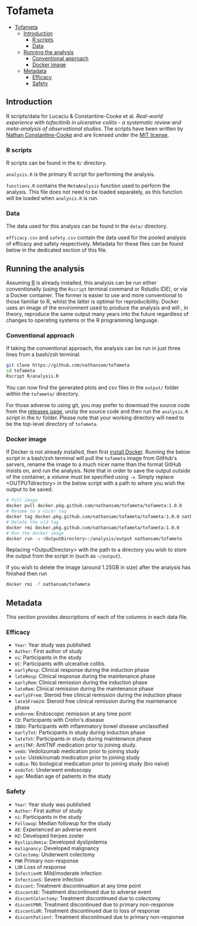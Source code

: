 # Tofameta

- [Tofameta](#tofameta)
  - [Introduction](#introduction)
    - [R scripts](#r-scripts)
    - [Data](#data)
  - [Running the analysis](#running-the-analysis)
    - [Conventional approach](#conventional-approach)
    - [Docker image](#docker-image)
  - [Metadata](#metadata)
    - [Efficacy](#efficacy)
    - [Safety](#safety)

## Introduction

R scripts/data for Lucaciu & Constantine-Cooke et al. *Real-world experience
with tofacitinib in ulcerative colitis - a systematic review and meta-analysis
of observational studies*. The scripts have been written by [Nathan
Constantine-Cooke](https://github.com/nathansam) and are licensed under the [MIT
license](LICENSE).

### R scripts

R scripts can be found in the `R/` directory.

`analysis.R` is the primary R script for performing the analysis.

`functions.R` contains the `MetaAnalysis` function used to perform the analysis.
This file does not need to be loaded separately, as this function will be loaded
when `analysis.R` is run.

### Data

The data used for this analysis can be found in the `data/` directory.

`efficacy.csv` and `safety.csv` contain the data used for the pooled analysis of
efficacy and safety respectively. Metadata for these files can be found below
in the dedicated section of this file.

## Running the analysis

Assuming [R](https://cloud.r-project.org) is already installed, this analysis
can be run either conventionally (using the `Rscript` terminal
command or Rstudio IDE), or via a Docker container. The former is easier to use
and more conventional to those familiar to R, whilst the latter is optimal for
reproducibility. Docker uses an image of the environment used to produce the
analysis and will , in theory, reproduce the same output many years into the future
regardless of changes to operating systems or the R programming language.

### Conventional approach

 If taking the conventional approach, the analysis can be run in just three
 lines from a bash/zsh terminal.

``` bash
git clone https://github.com/nathansam/tofameta
cd tofameta
Rscript R/analysis.R
```

You can now find the generated plots and csv files in the `output/` folder
within the `tofameta/` directory.

For those adverse to using git, you may prefer to download the source code from
the [releases page](https://github.com/nathansam/tofameta/releases), unzip the
source code and then run the `analysis.R` script in the `R/` folder. Please note
that your working directory will need to be the top-level directory of
`tofameta`.

### Docker image

If Docker is not already installed, then first
[install Docker](https://docs.docker.com/get-docker/). Running the below script
in a bash/zsh terminal will pull the `tofameta` image from GitHub's servers,
rename the image to a much nicer name than the format GitHub insists on, and
run the analysis. Note that in order to save the output outside of the container,
a volume must be specified using `-v`. Simply replace \<OUTPUTdirectory\> in the
below script with a path to where you wish the output to be saved.

``` bash
# Pull image
docker pull docker.pkg.github.com/nathansam/tofameta/tofameta:1.0.0
# Rename to a nicer tag
docker tag docker.pkg.github.com/nathansam/tofameta/tofameta:1.0.0 nathansam/tofameta
# Delete the old tag
docker rmi docker.pkg.github.com/nathansam/tofameta/tofameta:1.0.0
# Run the docker image
docker run -v <OutputDirectory>:/analysis/output nathansam/tofameta
```

Replacing \<OutputDirectory\> with the path to a directory you wish to store the
output from the script in (such as `~/output`).

If you wish to delete the image (around 1.25GB in size) after the analysis has
finished then run

``` bash
docker rmi -f nathansam/tofameta
```

## Metadata

This section provides descriptions of each of the columns in each data file.

### Efficacy

- `Year`: Year study was published
- `Author`: First author of study
- `ni`: Participants in the study
- `UC`: Participants with ulcerative colitis.
- `earlyResp`: Clinical response during the induction phase
- `lateResp`: Clinical response during the maintenance phase
- `earlyRem`: Clinical remission during the induction phase
- `lateRem`: Clinical remission during the maintenance phase
- `earlySFrem`: Steroid free clinical remission during the induction phase
- `lateSFrem24`: Steroid free clinical remission during the maintenance phase
- `endorem`: Endoscopic remission at any time point
- `CD`: Participants with Crohn's disease
- `IBDU`: Participants with inflammatory bowel disease unclassified
- `earlyTot`: Participants in study during induction phase
- `lateTot`: Participants in study during maintenance phase
- `antiTNF`: AntiTNF medication prior to joining study.
- `vedo`: Vedolizumab medication prior to joining study
- `uste`: Ustekinumab medication prior to joining study
- `noBio`: No biological medication prior to joining study (bio naive)
- `endoTot`: Underwent endoscopy
- `age`: Median age of patients in the study

### Safety

- `Year`: Year study was published
- `Author`: First author of study
- `ni`: Participants in the study
- `Followup`: Median followup for the study
- `AE`: Experienced an adverse event
- `HZ`: Developed herpes zoster
- `Dyslipidemia`: Developed dyslipidemia
- `malignancy`: Developed malignancy
- `Colectomy`: Underwent colectomy
- `PNR` Primary non-response
- `LOR` Loss of response
- `InfectionM`: Mild/moderate infection
- `InfectionS`: Severe infection
- `discont`: Treatment discontinuation at any time point
- `discontAE`: Treatment discontinued due to adverse event
- `discontColectomy`: Treatment discontinued due to colectomy
- `discontPNR`: Treatment discontinued due to primary non-response
- `discontLOR`: Treatment discontinued due to loss of response
- `discontPatient`: Treatment discontinued due to primary non-response
